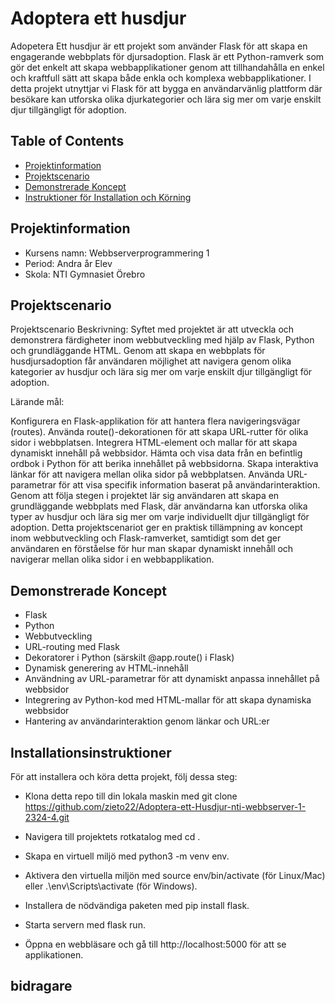 
# Adoptera ett husdjur 



Adopetera Ett husdjur är ett  projekt som använder Flask för att skapa en engagerande webbplats för djursadoption. Flask är ett Python-ramverk som gör det enkelt att skapa webbapplikationer genom att tillhandahålla en enkel och kraftfull sätt att skapa både enkla och komplexa webbapplikationer. I detta projekt utnyttjar vi Flask för att bygga en användarvänlig plattform där besökare kan utforska olika djurkategorier och lära sig mer om varje enskilt djur tillgängligt för adoption.

## Table of Contents

- [Projektinformation](#projektinformation)
- [Projektscenario](#projektscenario)
- [Demonstrerade Koncept](#demonstrerade-koncept)
- [Instruktioner för Installation och Körning](#instruktioner-för-installation-och-körning)

## Projektinformation

- Kursens namn: Webbserverprogrammering 1
- Period: Andra år Elev
- Skola: NTI Gymnasiet Örebro

## Projektscenario


Projektscenario
Beskrivning: Syftet med projektet är att utveckla och demonstrera färdigheter inom webbutveckling med hjälp av Flask, Python och grundläggande HTML. Genom att skapa en webbplats för husdjursadoption får användaren möjlighet att navigera genom olika kategorier av husdjur och lära sig mer om varje enskilt djur tillgängligt för adoption.

Lärande mål:

Konfigurera en Flask-applikation för att hantera flera navigeringsvägar (routes).
Använda route()-dekorationen för att skapa URL-rutter för olika sidor i webbplatsen.
Integrera HTML-element och mallar för att skapa dynamiskt innehåll på webbsidor.
Hämta och visa data från en befintlig ordbok i Python för att berika innehållet på webbsidorna.
Skapa interaktiva länkar för att navigera mellan olika sidor på webbplatsen.
Använda URL-parametrar för att visa specifik information baserat på användarinteraktion.
Genom att följa stegen i projektet lär sig användaren att skapa en grundläggande webbplats med Flask, där användarna kan utforska olika typer av husdjur och lära sig mer om varje individuellt djur tillgängligt för adoption. Detta projektscenariot ger en praktisk tillämpning av koncept inom webbutveckling och Flask-ramverket, samtidigt som det ger användaren en förståelse för hur man skapar dynamiskt innehåll och navigerar mellan olika sidor i en webbapplikation.


## Demonstrerade Koncept



- Flask
- Python
- Webbutveckling
- URL-routing med Flask
- Dekoratorer i Python (särskilt @app.route() i Flask)
- Dynamisk generering av HTML-innehåll
- Användning av URL-parametrar för att dynamiskt anpassa innehållet på webbsidor
- Integrering av Python-kod med HTML-mallar för att skapa dynamiska webbsidor
- Hantering av användarinteraktion genom länkar och URL:er

## Installationsinstruktioner
För att installera och köra detta projekt, följ dessa steg:

- Klona detta repo till din lokala maskin med git clone https://github.com/zieto22/Adoptera-ett-Husdjur-nti-webbserver-1-2324-4.git

- Navigera till projektets rotkatalog med cd <project-directory>.

- Skapa en virtuell miljö med python3 -m venv env.

- Aktivera den virtuella miljön med source env/bin/activate (för Linux/Mac) eller .\env\Scripts\activate (för Windows).

- Installera de nödvändiga paketen med pip install flask.

- Starta servern med flask run.

- Öppna en webbläsare och gå till http://localhost:5000 för att se applikationen.

## bidragare
